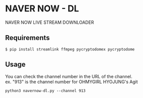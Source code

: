 # NAVER NOW - DL
NAVER NOW LIVE STREAM DOWNLOADER<br>

## Requirements

```
$ pip install streamlink ffmpeg pycryptodomex pycryptodome
```

## Usage

You can check the channel number in the URL of the channel.<br>
ex. "913" is the channel number for OHMYGIRL HYOJUNG's Agit

```
python3 navernow-dl.py --channel 913
```
